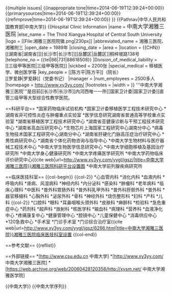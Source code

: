 {{multiple issues|
{{inappropriate tone|time=2014-06-19T12:39:24+00:00}}
{{primarysources|time=2014-06-19T12:39:24+00:00}}
{{refimprove|time=2014-06-19T12:39:24+00:00}}
}}
{{Pathnav|中华人民共和国教育部|中南大学}}
{{Hospital Clinic Information
|name                          = <big>中南大学湘雅三医院</big>
|else_name                     = The Third Xiangya Hospital of Central South University
|logo                          = [[File:湘雅三医院院徽.png|230px]]
|abbreviated_name              = 湘雅三医院、湘雅附三
|open_date                     = 1989年
|closing_date                  =
|area                          = 
|location                      = {{CHN}}[[湖南省|湖南省]][[长沙市|长沙市]][[岳麓区|岳麓区]]桐梓坡路138号
|telephone_no                  = {{tel|86|731|88618508}}
|Division_of_medical_liability = [[三级甲等医院|三级甲等医院]]
|sickbed                       = 2200张
|special_medical               = 移植医学、微创医学等
|key_people                    = [[陈方平|陈方平]]（院长）<br />[[罗爱静|罗爱静]]（党委书记）
|manager                       = 
|num_employees                 = 2500多人
|homepage                      = http://www.xy3yy.com/
|footnotes                     = 
|width                         = 
}}
'''中南大学湘雅三医院'''是目前[[长沙市|长沙市]]内河西唯一一所[[国家卫计委|国家卫计委]]直管三级甲等大型综合性教学医院。

==科研平台==
*国家药物临床试验机构
*国家卫计委移植医学工程技术研究中心
*湖南省非可控性炎症与肿瘤重点实验室
*医学信息研究湖南省普通高等学校重点实验室
*湖南省移植医学工程技术研究中心
*湖南省亚健康诊断与干预工程技术研究中心
*湖南省高血压研究中心
*生物芯片上海国家工程研究中心湖南分中心
*病毒生物技术国家工程研究中心湖南分中心
*湖南省肝硬化门脉高压症治疗研究中心
*男性病研究中心
*湖南省个体化药物咨询与指导中心
*中南大学生物材料与医疗器械工程技术中心
*中南大学生物医学信息研究中心
*中南大学细胞移植及基因治疗研究所
*中南大学身心健康研究所
*中南大学疼痛医学研究所
*中南大学药物临床评价研究中心<ref>{{cite web|url=http://www.xy3yy.com/yygl/jgsz/|title=中南大学湘雅三医院}}湘雅三医院科研平台设置图</ref>
*中南大学前列腺疾病研究所

==临床医技科室==
{{col-begin}}
{{col-2}}
*心血管内科
*消化内科
*血液内科
*呼吸内科
*肾病、风湿病科
*神经内科
*内分泌科
*感染科
*肿瘤科
*老年病科
*临床心理科
*中医科
*普外科胃肠外科
*普外科乳甲外科
*普外科肝胆外科
*普外科
*器官移植科
*心胸外科
*泌尿外科
*骨科
*神经外科
*烧伤整形科
*妇科
*产科
*儿科
{{col-2}}
*口腔科
*眼科
*耳鼻咽喉头颈外科
*皮肤科
*麻醉科
*检验科
*急危重症中心
*药剂科
*超声科
*放射科
*核医学科
*输血科
*病理科
*营养科
*血液净化中心
*疼痛康复中心
*健康管理中心
*腔镜中心
*儿童保健中心
*消毒供应中心
*120急救中心
*手术室
*门诊手术室
*门诊综合治疗室<ref>{{cite web|url=http://www.xy3yy.com/yygl/jgsz/6266.html|title=中南大学湘雅三医院}}湘雅三医院临床医技科室设置</ref>
{{col-end}}
<br />

==参考文献==
{{reflist}}

==外部链接==
*[http://www.csu.edu.cn 中南大学]
*[http://www.xy3yy.com/ 中南大学湘雅三医院]
*[https://web.archive.org/web/20060428120358/http://xysm.net/ 中南大学湘雅医学院]

{{中南大学}}
{{中南大学序列}}